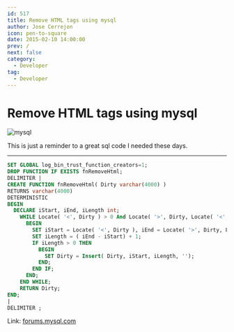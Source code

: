```yaml
---
id: 517
title: Remove HTML tags using mysql
author: Jose Cerrejon
icon: pen-to-square
date: 2015-02-10 14:00:00
prev: /
next: false
category:
  - Developer
tag:
  - Developer
---
```


# Remove HTML tags using mysql

![mysql](/images/2015/02/mysql.png)

This is just a reminder to a great sql code I needed these days.

- - -
```sql
SET GLOBAL log_bin_trust_function_creators=1;
DROP FUNCTION IF EXISTS fnRemoveHtml;
DELIMITER |
CREATE FUNCTION fnRemoveHtml( Dirty varchar(4000) )
RETURNS varchar(4000)
DETERMINISTIC 
BEGIN
  DECLARE iStart, iEnd, iLength int;
    WHILE Locate( '<', Dirty ) > 0 And Locate( '>', Dirty, Locate( '<', Dirty )) > 0 DO
      BEGIN
        SET iStart = Locate( '<', Dirty ), iEnd = Locate( '>', Dirty, Locate('<', Dirty ));
        SET iLength = ( iEnd - iStart) + 1;
        IF iLength > 0 THEN
          BEGIN
            SET Dirty = Insert( Dirty, iStart, iLength, '');
          END;
        END IF;
      END;
    END WHILE;
    RETURN Dirty;
END;
|
DELIMITER ;
```

Link: [forums.mysql.com](http://forums.mysql.com/read.php?52,177343,177985)